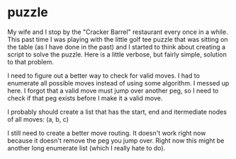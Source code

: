 # puzzle

My wife and I stop by the "Cracker Barrel" restaurant every once in a while.  This past time I was playing with the little golf tee puzzle that was sitting on the table (as I have done in the past) and I started to think about creating a script to solve the puzzle.   Here is a little verbose, but fairly simple, solution to that problem.

I need to figure out a better way to check for valid moves.  I had to enumerate all possible moves instead of using some algorithm.  I messed up here.  I forgot that a valid move must jump over another peg, so I need to check if that peg exists before I make it a valid move.

I probably should create a list that has the start, end and itermediate nodes of all moves: (a, b, c)

I still need to create a better move routing.  It doesn't work right now because it doesn't remove the peg you jump over.  Right now this might be another long enumerate list (which I really hate to do).